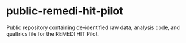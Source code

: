# public-remedi-hit-pilot
 Public repository containing de-identified raw data, analysis code, and qualtrics file for the REMEDI HIT Pilot. 
